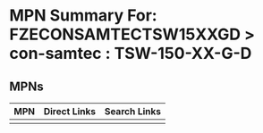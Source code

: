 



# MPN Summary For: FZECONSAMTECTSW15XXGD > con-samtec : TSW-150-XX-G-D

## MPNs
  

|MPN|Direct Links|Search Links|
| :--- | :--- | :--- |
||||
